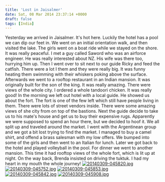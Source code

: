 ```yaml
---
title: 'Lost in Jaisalmer'
date: Sat, 08 Mar 2014 23:37:14 +0000
draft: false
tags: [India]
---
```


Yesterday we arrived in Jaisalmer. It's hot here. Luckily the hotel has a pool we can dip our feet in. We went on an initial orientation walk, and then visited the lake. The girls went on a boat ride while we stayed on the shore. It was really peaceful. I met a guy called Saword who was an airforce engineer. He was really interested about NZ. His wife was there too, hurrying him up. Then I went over to sit next to our guide Ricky and feed the catfish. There were a lot I them and they were really big. It was funny heating them swimming with their whiskers poking above the surface. Afterwards we went to a rooftop restaurant in an Indian mansion. It was originally built for the son of the king. It was really amazing. There were views of the whole city. I ordered a whole tandoori chicken. It was really good! In the morning we left out hotel with a local guide. He showed us about the fort. The fort is one of the few left which still have people living in them. There were lots of street vendors inside. There were some amazing views of she city from on top of the bastions. Next the guide decide to take us to his mate's house and get us to buy their expensive rugs. Apparently we were supposed to spend an hour there, but we decided to hoof it. We all split up and traveled around the market. I went with the Argentinean group and we got a bit lost trying to find the market. I managed to buy a camel shirt, and offend a brass salesman with my low offers. We bumped into some of the girls and then went to an Italian for lunch. Later we got back to the hotel and played volleyball in the pool. For dinner we went to another mansion. This time it had rooftop views of the whole fort, which is lit up at night. On the way back, Brenda insisted on driving the tuktuk. I had my heart in my mouth the whole journey! [![20140309-045820.jpg](http://indiaana.files.wordpress.com/2014/03/20140309-045820.jpg)](http://indiaana.files.wordpress.com/2014/03/20140309-045820.jpg) [![20140309-045752.jpg](http://indiaana.files.wordpress.com/2014/03/20140309-045752.jpg)](http://indiaana.files.wordpress.com/2014/03/20140309-045752.jpg) [![20140309-045853.jpg](http://indiaana.files.wordpress.com/2014/03/20140309-045853.jpg)](http://indiaana.files.wordpress.com/2014/03/20140309-045853.jpg) [![20140309-045842.jpg](http://indiaana.files.wordpress.com/2014/03/20140309-045842.jpg)](http://indiaana.files.wordpress.com/2014/03/20140309-045842.jpg) [![20140309-045908.jpg](http://indiaana.files.wordpress.com/2014/03/20140309-045908.jpg)](http://indiaana.files.wordpress.com/2014/03/20140309-045908.jpg)